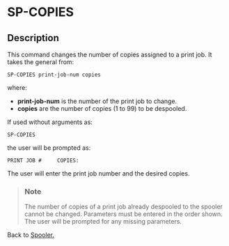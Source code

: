 # SP-COPIES

<PageHeader />

## Description

This command changes the number of copies assigned to a print job. It takes the general from:

```text
SP-COPIES print-job-num copies
```

where:

- **print-job-num** is the number of the print job to change.
- **copies** are the number of copies (1 to 99) to be despooled.

If used without arguments as:

```
SP-COPIES
```

the user will be prompted as:

```
PRINT JOB #     COPIES:
```

The user will enter the print job number and the desired copies.

> ### Note
>
> The number of copies of a print job already despooled to the spooler cannot be changed. Parameters must be entered in the order shown. The user will be prompted for any missing parameters.

Back to [Spooler.](./../jbase-spooler)
<PageFooter />
